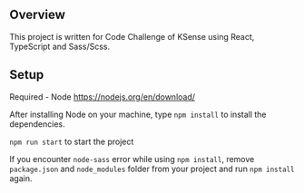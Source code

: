 ## Overview

This project is written for Code Challenge of KSense using React, TypeScript and Sass/Scss.

## Setup

Required - Node https://nodejs.org/en/download/

After installing Node on your machine, type
`npm install` to install the dependencies.

`npm run start` to start the project

  If you encounter `node-sass` error while using `npm install`, remove `package.json` and `node_modules` folder from your project and
run `npm install` again.